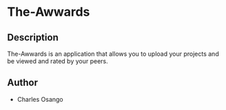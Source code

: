 # The-Awwards

## Description
The-Awwards is an application that allows you to upload your projects and be viewed and rated by your peers.

## Author
* Charles Osango
